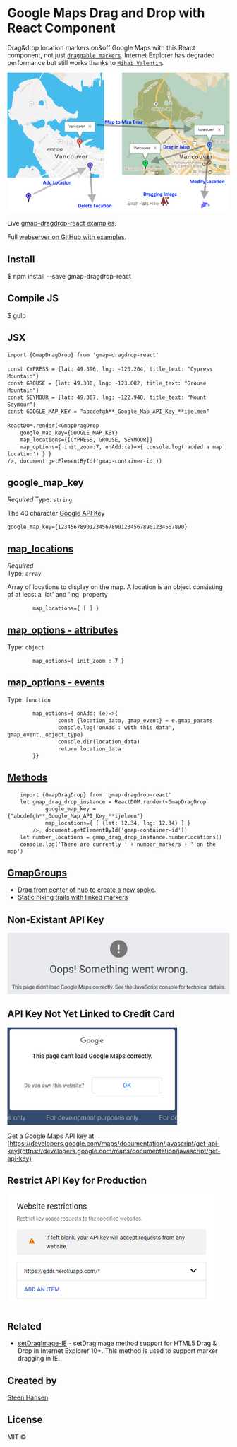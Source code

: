 # Google Maps Drag and Drop with React Component

Drag&amp;drop location markers on&amp;off Google Maps with this React component, not just [`draggable markers`](https://developers.google.com/maps/documentation/javascript/markers#draggable). Internet Explorer has degraded performance but still works thanks to [`Mihai Valentin`](https://github.com/MihaiValentin/setDragImage-IE).

![visual explanation](gddr_explain.png)

Live [gmap-dragdrop-react examples](https://gddr.herokuapp.com/maps).

Full [webserver on GitHub with examples](https://github.com/steenhansen/gmap-dragdrop-examples).

## Install

$ npm install --save gmap-dragdrop-react

## Compile JS

$ gulp

## JSX

    import {GmapDragDrop} from 'gmap-dragdrop-react'

    const CYPRESS = {lat: 49.396, lng: -123.204, title_text: "Cypress Mountain"}
    const GROUSE = {lat: 49.380, lng: -123.082, title_text: "Grouse Mountain"}
    const SEYMOUR = {lat: 49.367, lng: -122.948, title_text: "Mount Seymour"}
    const GOOGLE_MAP_KEY = "abcdefgh**_Google_Map_API_Key_**ijelmen"

    ReactDOM.render(<GmapDragDrop
    	google_map_key={GOOGLE_MAP_KEY}
    	map_locations={[CYPRESS, GROUSE, SEYMOUR]}
    	map_options={ init_zoom:7, onAdd:(e)=>{ console.log('added a map location') } }
    />, document.getElementById('gmap-container-id'))

## google_map_key

_Required_ Type: `string`

The 40 character [Google API Key](https://developers.google.com/maps/documentation/javascript/get-api-key)

    google_map_key={1234567890123456789012345678901234567890}

## [map_locations](/readme_map_locations.md)

_Required_  
Type: `array`

Array of locations to display on the map. A location is an object consisting of at least a 'lat' and 'lng' property

    		map_locations={ [ ] }

## [map_options - attributes](/readme_map_options.md)

Type: `object`

    		map_options={ init_zoom : 7 }

## [map_options - events](/readme_events.md)

Type: `function`

    		map_options={ onAdd: (e)=>{
        			const {location_data, gmap_event} = e.gmap_params
        			console.log('onAdd : with this data', gmap_event._object_type)
        			console.dir(location_data)
        			return location_data
      		}}

## [Methods](/readme_methods.md)

    	import {GmapDragDrop} from 'gmap-dragdrop-react'
    	let gmap_drag_drop_instance = ReactDOM.render(<GmapDragDrop
    			google_map_key ={"abcdefgh**_Google_Map_API_Key_**ijelmen"}
    			map_locations={ [ {lat: 12.34, lng: 12.34} ] }
    		/>, document.getElementById('gmap-container-id'))
    	let number_locations = gmap_drag_drop_instance.numberLocations()
    	console.log('There are currently ' + number_markers + ' on the map')

## [GmapGroups](/readme_groups.md)

- [Drag from center of hub to create a new spoke](https://gddr.herokuapp.com/activities).
- [Static hiking trails with linked markers](https://gddr.herokuapp.com/hikes)

## Non-Existant API Key

![google maps image when bad api key](bad-api-key.png)

## API Key Not Yet Linked to Credit Card

![For developers only](for_dev_only.png)

Get a Google Maps API key at [https://developers.google.com/maps/documentation/javascript/get-api-key](https://developers.google.com/maps/documentation/javascript/get-api-key)

## Restrict API Key for Production

![API restrictions](website-restrictions.png)

## Related

- [setDragImage-IE](https://github.com/MihaiValentin/setDragImage-IE) - setDragImage method support for HTML5 Drag &amp; Drop in Internet Explorer 10+. This method is used to support marker dragging in IE.

## Created by

[Steen Hansen](https://github.com/steenhansen)

## License

MIT ©
